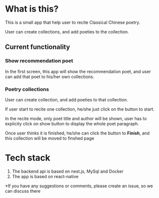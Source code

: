 # What is this?

This is a small app that help user to recite Classical Chinese poetry.

User can create collections, and add poeties to the collection.

## Current functionality

### Show recommendation poet

In the first screen, this app will show the recommendation poet, and user can add that poet to his/her own collections.

### Poetry collections

User can create collection, and add poeties to that collection.

If user start to recite one collection, he/she just click on the button to start. 

In the recite mode, only poet title and author will be shown, user has to explicity click on show button to display the whole poet paragraph.

Once user thinks it is finished, he/she can click the button to **Finish**, and this collection will be moved to finshed page


# Tech stack

1. The backend api is based on nest.js, MySql and Docker
2. The app is based on react-native


*If you have any suggestions or comments, please create an issue, so we can discuss there
